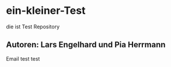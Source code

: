 # ein-kleiner-Test
die ist Test Repository

## Autoren: Lars Engelhard und Pia Herrmann
Email
test test